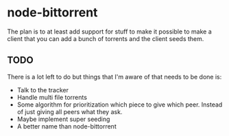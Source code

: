 node-bittorrent
===============

The plan is to at least add support for stuff to make it possible
to make a client that you can add a bunch of torrents and the
client seeds them.

TODO
----

There is a lot left to do but things that I'm aware of that needs
to be done is:

- Talk to the tracker
- Handle multi file torrents
- Some algorithm for prioritization which piece to give which
  peer. Instead of just giving all peers what they ask.
- Maybe implement super seeding
- A better name than node-bittorrent
